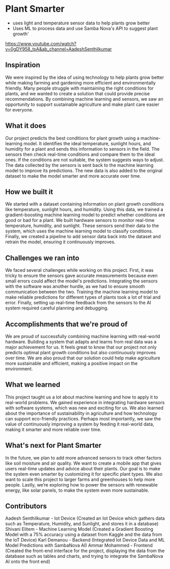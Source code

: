 # Plant Smarter
- uses light and temperature sensor data to help plants grow better
- Uses ML to process data and use Samba Nova's API to suggest plant growth'

https://www.youtube.com/watch?v=0gDY958_tsA&ab_channel=AadeshSenthilkumar

## Inspiration
We were inspired by the idea of using technology to help plants grow better while making farming and gardening more efficient and environmentally friendly. Many people struggle with maintaining the right conditions for plants, and we wanted to create a solution that could provide precise recommendations. By combining machine learning and sensors, we saw an opportunity to support sustainable agriculture and make plant care easier for everyone.

## What it does
Our project predicts the best conditions for plant growth using a machine-learning model. It identifies the ideal temperature, sunlight hours, and humidity for a plant and sends this information to sensors in the field. The sensors then check real-time conditions and compare them to the ideal ones. If the conditions are not suitable, the system suggests ways to adjust. The data collected by the sensors is sent back to the machine learning model to improve its predictions. The new data is also added to the original dataset to make the model smarter and more accurate over time.

## How we built it
We started with a dataset containing information on plant growth conditions like temperature, sunlight hours, and humidity. Using this data, we trained a gradient-boosting machine learning model to predict whether conditions are good or bad for a plant. We built hardware sensors to monitor real-time temperature, humidity, and sunlight. These sensors send their data to the system, which uses the machine learning model to classify conditions. Finally, we created a pipeline to add sensor data back into the dataset and retrain the model, ensuring it continuously improves.

## Challenges we ran into
We faced several challenges while working on this project. First, it was tricky to ensure the sensors gave accurate measurements because even small errors could affect the model's predictions. Integrating the sensors with the software was another hurdle, as we had to ensure smooth communication between the two. Training the machine learning model to make reliable predictions for different types of plants took a lot of trial and error. Finally, setting up real-time feedback from the sensors to the AI system required careful planning and debugging.

## Accomplishments that we're proud of
We are proud of successfully combining machine learning with real-world hardware. Building a system that adapts and learns from real data was a major achievement for us. It feels great to know that our project not only predicts optimal plant growth conditions but also continuously improves over time. We are also proud that our solution could help make agriculture more sustainable and efficient, making a positive impact on the environment.

## What we learned
This project taught us a lot about machine learning and how to apply it to real-world problems. We gained experience in integrating hardware sensors with software systems, which was new and exciting for us. We also learned about the importance of sustainability in agriculture and how technology can support eco-friendly practices. Perhaps most importantly, we saw the value of continuously improving a system by feeding it real-world data, making it smarter and more reliable over time.

## What's next for Plant Smarter
In the future, we plan to add more advanced sensors to track other factors like soil moisture and air quality. We want to create a mobile app that gives users real-time updates and advice about their plants. Our goal is to make the system even smarter by customizing it for specific plant types. We also want to scale this project to larger farms and greenhouses to help more people. Lastly, we’re exploring how to power the sensors with renewable energy, like solar panels, to make the system even more sustainable.

## Contributors
Aadesh Senthilkumar - Iot Device (Created an Iot Device which gathers data such as Temperature, Humidity, and Sunlight, and stores it in a database)
Shivani Elitem - Machine Learning Model (Created a Gradient Boosting Model with a 75% accuracy using a dataset from Kaggle and the data from the IoT Device)
Karl Demanou - Backend (Integrated Iot Device Data and ML Model Predictions with SambaNova AI)
Ammar Mohammed - Frontend (Created the front-end interface for the project, displaying the data from the database such as tables and charts, and trying to integrate the SambaNova AI onto the front end)
